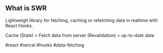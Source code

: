 ## What is SWR

Lightweigh library for fetching, caching or refetching data in realtime with React Hooks.

Cache (Stale) > Fetch data from server (Revalidation) > up-to-date data




#react
#vercel
#hooks 
#data-fetching